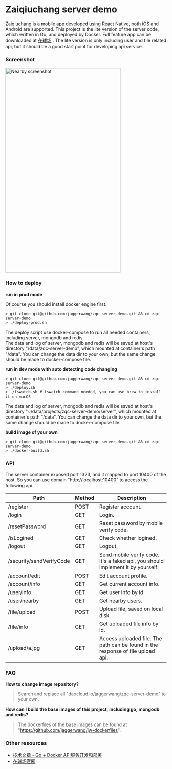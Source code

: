 # Zaiqiuchang server demo

Zaiqiuchang is a mobile app developed using React Native, both iOS and Android are supported. This project is the lite version of the server code, which written in Go, and deployed by Docker. Full feature app can be downloaded at [在球场](https://www.zaiqiuchang.com) . The lite version is only including user and file related api, but it should be a good start point for developing api service. 

### Screenshot

<img alt="Nearby screenshot" src="https://zqc.oss-cn-shanghai.aliyuncs.com/screenshot/ios/screenshot-nearby-720.jpg" width="360" height="640" />

### How to deploy

**run in prod mode**

Of course you should install docker engine first.
```
> git clone git@github.com:jaggerwang/zqc-server-demo.git && cd zqc-server-demo
> ./deploy-prod.sh
```
The deploy script use docker-compose to run all needed containers, including server, mongodb and redis.  
The data and log of server, mongodb and redis will be saved at host's directory "/data/zqc-server-demo", which mounted at container's path "/data". You can change the data dir to your own, but the same change should be made to docker-compose file.

**run in dev mode with auto detecting code changing**

```
> git clone git@github.com:jaggerwang/zqc-server-demo.git && cd zqc-server-demo
> ./deploy.sh
> ./fswatch.sh # fswatch command needed, you can use brew to install it on macOS
```
The data and log of server, mongodb and redis will be saved at host's directory "~/data/projects/zqc-server-demo/server", which mounted at container's path "/data". You can change the data dir to your own, but the same change should be made to docker-compose file.

**build image of your own**

```
> git clone git@github.com:jaggerwang/zqc-server-demo.git && cd zqc-server-demo
> ./docker-build.sh
```

### API

The server container exposed port 1323, and it mapped to port 10400 of the host. So you can use domain "http://localhost:10400" to access the following api.

Path|Method|Description
----|------|-----------
/register|POST|Register account.
/login|GET|Login.
/resetPassword|GET|Reset password by mobile verify code.
/isLogined|GET|Check whether logined.
/logout|GET|Logout.
/security/sendVerifyCode|GET|Send mobile verify code. It's a faked api, you should implement it by yourself.
/account/edit|POST|Edit account profile.
/account/info|GET|Get current account info.
/user/info|GET|Get user info by id.
/user/nearby|GET|Get nearby users.
/file/upload|POST|Upload file, saved on local disk.
/file/info|GET|Get uploaded file info by id.
/upload/a.jpg|GET|Access uploaded file. The path can be found in the response of file upload api.

### FAQ

**How to change image repository?**

> Search and replace all "daocloud.io/jaggerwang/zqc-server-demo" to your own.

**How can I build the base images of this project, including go, mongodb and redis?**

> The dockerfiles of the base images can be found at "https://github.com/jaggerwang/jw-dockerfiles".

### Other resources

* [技术文章 - Go + Docker API服务开发和部署](https://jaggerwang.net/develop-and-deploy-api-service-with-go-and-docker-intro/)
* [在球场官网](https://www.zaiqiuchang.com)
